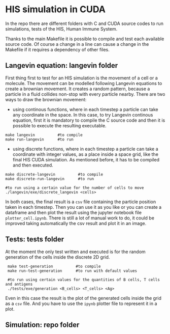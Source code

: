# HIS simulation in CUDA

In the repo there are different folders with C and CUDA source codes to run simulations, tests of the HIS, Human Immune System. 

Thanks to the main Makefile it is possible to compile and test each available source code. Of course a change in a line can cause a change in the Makefile if it requires a dependency of other files.

## Langevin equation: langevin folder
First thing first to test for an HIS simulation is the movement of a cell or a molecule. The movement can be modelled following Langevin equations to create a brownian movement. It creates a random pattern, because a particle in a fluid collides non-stop with every particle nearby.
There are two ways to draw the brownian movement:

- using continous functions, where in each timestep a particle can take any coordinate in the space. In this case, to try Langevin continous equation, first it is mandatory to compile the C source code and then it is possible to execute the resulting executable.
 ```
 make langevin          #to compile
 make run-langevin      #to run 
 ```

 - using discrete functions, where in each timestep a particle can take a coordinate with integer values, as a place inside a space grid, like the final HIS CUDA simulation. As mentioned before, it has to be compiled and then executed.
  ```
 make discrete-langevin          #to compile
 make discrete-run-langevin      #to run 

 #to run using a certain value for the number of cells to move
 ./langevin/exe/discrete_langevin <cells>
 ```

 In both cases, the final result is a `csv` file containing the particle position taken in each timestep. Then you can use it as you like or you can create a dataframe and then plot the result using the jupyter notebook file `plotter_cell.ipynb`. There is still a lot of manual work to do, it could be improved taking automatically the csv result and plot it in an image.

 ## Tests: tests folder

 At the moment the only test written and executed is for the random generation of the cells inside the discrete 2D grid.
```
 make test-generation          #to compile
 make run-test-generation      #to run with default values

 #to run using certain values for the quantities of B cells, T cells and antigens
 ./tests/exe/generation <B_cells> <T_cells> <Ag>
 ```
 
 Even in this case the result is the plot of the generated cells inside the grid as a `csv` file. And you have to use the `ipynb` plotter file to represent it in a plot.

 ## Simulation: repo folder
 